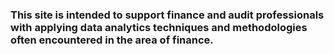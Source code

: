 ### This site is intended to support finance and audit professionals with applying data analytics techniques and methodologies often encountered in the area of finance.
